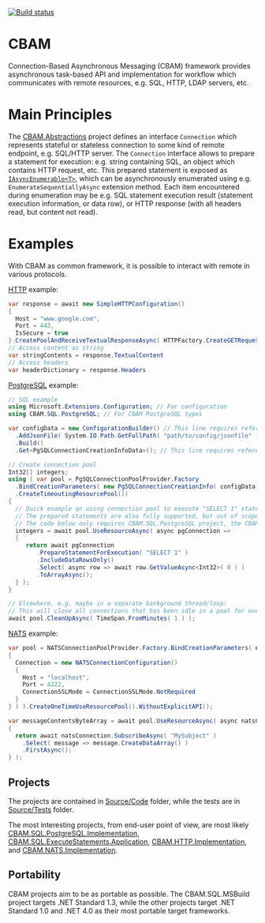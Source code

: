 [![Build status](https://ci.appveyor.com/api/projects/status/e9yafu9qvuup6kg6/branch/develop?svg=true)](https://ci.appveyor.com/project/stazz/cbam/branch/develop)

# CBAM
Connection-Based Asynchronous Messaging (CBAM) framework provides asynchronous task-based API and implementation for workflow which communicates with remote resources, e.g. SQL, HTTP, LDAP servers, etc.

# Main Principles

The [CBAM.Abstractions](#cbamabstractions) project defines an interface `Connection` which represents stateful or stateless connection to some kind of remote endpoint, e.g. SQL/HTTP server.
The `Connection` interface allows to prepare a statement for execution: e.g. string containing SQL, an object which contains HTTP request, etc.
This prepared statement is exposed as [`IAsyncEnumerable<T>`](https://github.com/CometaSolutions/UtilPack/tree/develop/Source/UtilPack.AsyncEnumeration), which can be asynchronously enumerated using e.g. `EnumerateSequentiallyAsync` extension method.
Each item encountered during enumeration may be e.g. SQL statement execution result (statement execution information, or data row), or HTTP response (with all headers read, but content not read).

# Examples
With CBAM as common framework, it is possible to interact with remote in various protocols.

[HTTP](./Source/CBAM.HTTP.Implementation) example:
```csharp
var response = await new SimpleHTTPConfiguration()
{
  Host = "www.google.com",
  Port = 443,
  IsSecure = true
}.CreatePoolAndReceiveTextualResponseAsync( HTTPFactory.CreateGETRequest( "/" ) );
// Access content as string
var stringContents = response.TextualContent
// Access headers
var headerDictionary = response.Headers
```

[PostgreSQL](./Source/CBAM.SQL.PostgreSQL.Implementation) example:
```csharp
// SQL example
using Microsoft.Extensions.Configuration; // For configuration
using CBAM.SQL.PostgreSQL; // For CBAM PostgreSQL types

var configData = new ConfigurationBuilder() // This line requires reference to Microsoft.Extensions.Configuration NuGet package
  .AddJsonFile( System.IO.Path.GetFullPath( "path/to/config/jsonfile" ) ) // This line requires reference to Microsoft.Extensions.Configuration.Json NuGet package
  .Build()
  .Get<PgSQLConnectionCreationInfoData>(); // This line requires reference to Microsoft.Extensions.Configuration.Binder NuGet package

// Create connection pool
Int32[] integers;
using ( var pool = PgSQLConnectionPoolProvider.Factory
  .BindCreationParameters( new PgSQLConnectionCreationInfo( configData ) )
  .CreateTimeoutingResourcePool()) 
{
  // Quick example on using connection pool to execute "SELECT 1" statement, and print the result (number "1") to console
  // The prepared statements are also fully supported, but out of scope from this example
  // The code below only requires CBAM.SQL.PostgreSQL project, the CBAM.SQL.PostgreSQL.Implementation is only for access of PgSQLConnectionPoolProvider.Factory
  integers = await pool.UseResourceAsync( async pgConnection =>
  {
     return await pgConnection
        .PrepareStatementForExecution( "SELECT 1" )
        .IncludeDataRowsOnly()
        .Select( async row => await row.GetValueAsync<Int32>( 0 ) )
        .ToArrayAsync();
  } );
}

// Elsewhere, e.g. maybe in a separate background thread/loop:
// This will close all connections that has been idle in a pool for over one minute
await pool.CleanUpAsync( TimeSpan.FromMinutes( 1 ) );
```

[NATS](./Source/CBAM.NATS.Implementation) example:
```csharp
var pool = NATSConnectionPoolProvider.Factory.BindCreationParameters( new NATSConnectionCreationInfo( new NATSConnectionCreationInfoData()
{
  Connection = new NATSConnectionConfiguration()
  {
    Host = "localhost",
    Port = 4222,
    ConnectionSSLMode = ConnectionSSLMode.NotRequired
  }
} ) ).CreateOneTimeUseResourcePool().WithoutExplicitAPI();

var messageContentsByteArray = await pool.UseResourceAsync( async natsConnection =>
{
  return await natsConnection.SubscribeAsync( "MySubject" )
    .Select( message => message.CreateDataArray() )
    .FirstAsync();
} );
```

## Projects
The projects are contained in [Source/Code](./Source/Code) folder, while the tests are in [Source/Tests](./Source/Tests) folder.

The most interesting projects, from end-user point of view, are most likely [CBAM.SQL.PostgreSQL.Implementation](./Source/Code/CBAM.SQL.PostgreSQL.Implementation), [CBAM.SQL.ExecuteStatements.Application](./Source/Code/CBAM.SQL.ExecuteStatements.Application), [CBAM.HTTP.Implementation](./Source/Code/CBAM.HTTP.Implementation), and [CBAM.NATS.Implementation](./Source/Code/CBAM.NATS.Implementation).

## Portability
CBAM projects aim to be as portable as possible.
The CBAM.SQL.MSBuild project targets .NET Standard 1.3, while the other projects target .NET Standard 1.0 and .NET 4.0 as their most portable target frameworks.
